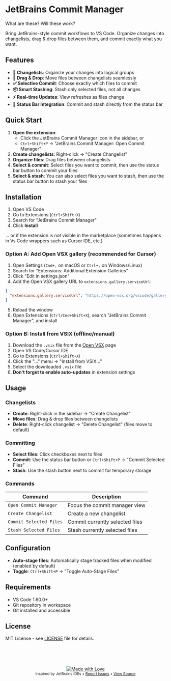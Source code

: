 # JetBrains Commit Manager

What are these? Will these work?

Bring JetBrains-style commit workflows to VS Code. Organize changes into changelists, drag & drop files between them, and commit exactly what you want.

## Features

- **🎯 Changelists**: Organize your changes into logical groups
- **🔄 Drag & Drop**: Move files between changelists seamlessly
- **✅ Selective Commit**: Choose exactly which files to commit
- **📦 Smart Stashing**: Stash only selected files, not all changes
- **⚡ Real-time Updates**: View refreshes as files change
- **🎨 Status Bar Integration**: Commit and stash directly from the status bar

## Quick Start

1. **Open the extension**:
   - Click the JetBrains Commit Manager icon in the sidebar, or
   - `Ctrl+Shift+P` → "JetBrains Commit Manager: Open Commit Manager"
2. **Create changelists**: Right-click → "Create Changelist"
3. **Organize files**: Drag files between changelists
4. **Select & commit**: Select files you want to commit, then use the status bar button to commit your files
5. **Select & stash**: You can also select files you want to stash, then use the status bar button to stash your files

## Installation

1. Open VS Code
2. Go to Extensions (`Ctrl+Shift+X`)
3. Search for "JetBrains Commit Manager"
4. Click **Install**

... or if the extension is not visible in the marketplace (sometimes happens in Vs Code wrappers such as Cursor IDE, etc.)

### Option A: Add Open VSX gallery (recommended for Cursor)

1. Open Settings (`Cmd+,` on macOS or `Ctrl+,` on Windows/Linux)
2. Search for "Extensions: Additional Extension Galleries"
3. Click "Edit in settings.json"
4. Add the Open VSX gallery URL to `extensions.gallery.serviceUrl`:

```json
{
  "extensions.gallery.serviceUrl": "https://open-vsx.org/vscode/gallery"
}
```

5. Reload the window
6. Open Extensions (`Ctrl/Cmd+Shift+X`), search "JetBrains Commit Manager", and install

### Option B: Install from VSIX (offline/manual)

1. Download the `.vsix` file from the [Open VSX](https://open-vsx.org/extension/monishkumarv/jetbrains-commit-manager) page
2. Open VS Code/Cursor IDE
3. Go to Extensions (`Ctrl+Shift+X`)
4. Click the "..." menu → "Install from VSIX..."
5. Select the downloaded `.vsix` file
6. **Don't forget to enable auto-updates** in extension settings

## Usage

### Changelists

- **Create**: Right-click in the sidebar → "Create Changelist"
- **Move files**: Drag & drop files between changelists
- **Delete**: Right-click changelist → "Delete Changelist" (files move to default)

### Committing

- **Select files**: Click checkboxes next to files
- **Commit**: Use the status bar button or `Ctrl+Shift+P` → "Commit Selected Files"
- **Stash**: Use the stash button next to commit for temporary storage

### Commands

| Command                 | Description                     |
| ----------------------- | ------------------------------- |
| `Open Commit Manager`   | Focus the commit manager view   |
| `Create Changelist`     | Create a new changelist         |
| `Commit Selected Files` | Commit currently selected files |
| `Stash Selected Files`  | Stash currently selected files  |

## Configuration

- **Auto-stage files**: Automatically stage tracked files when modified (enabled by default)
- **Toggle**: `Ctrl+Shift+P` → "Toggle Auto-Stage Files"

## Requirements

- VS Code 1.60.0+
- Git repository in workspace
- Git installed and accessible

## License

MIT License - see [LICENSE](LICENSE) file for details.

<br /><br /><br />

<p align="center">
  <a href="https://github.com/monishkumarv/jetbrains-commit-manager">
    <img src="https://img.shields.io/badge/Built%20with-%E2%9D%A4%EF%B8%8F-blue" alt="Made with Love" />
  </a>
  <br />
  <sub>
    Inspired by JetBrains IDEs • 
    <a href="https://github.com/monishkumarv/jetbrains-commit-manager/issues">Report Issues</a> • 
    <a href="https://github.com/monishkumarv/jetbrains-commit-manager">View Source</a>
  </sub>
</p>
